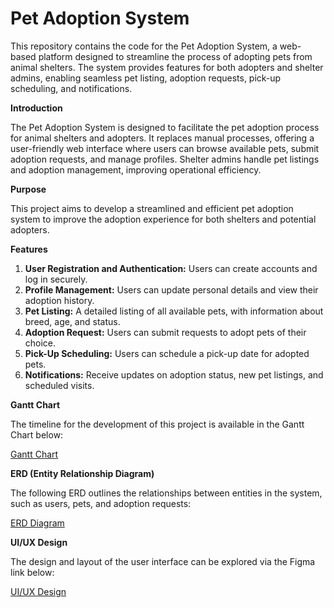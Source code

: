 # Pet Adoption System

This repository contains the code for the Pet Adoption System, a web-based platform designed to streamline the process of adopting pets from animal shelters. The system provides features for both adopters and shelter admins, enabling seamless pet listing, adoption requests, pick-up scheduling, and notifications.

**Introduction**

The Pet Adoption System is designed to facilitate the pet adoption process for animal shelters and adopters. It replaces manual processes, offering a user-friendly web interface where users can browse available pets, submit adoption requests, and manage profiles. Shelter admins handle pet listings and adoption management, improving operational efficiency.

**Purpose**

This project aims to develop a streamlined and efficient pet adoption system to improve the adoption experience for both shelters and potential adopters.

**Features**
1. **User Registration and Authentication:** Users can create accounts and log in securely.
2. **Profile Management:** Users can update personal details and view their adoption history.
3. **Pet Listing:** A detailed listing of all available pets, with information about breed, age, and status.
4. **Adoption Request:** Users can submit requests to adopt pets of their choice.
5. **Pick-Up Scheduling:** Users can schedule a pick-up date for adopted pets.
6. **Notifications:** Receive updates on adoption status, new pet listings, and scheduled visits.

**Gantt Chart**

The timeline for the development of this project is available in the Gantt Chart below:

[Gantt Chart](https://docs.google.com/spreadsheets/d/1xkvWZaWizDLPvSHAJ-dwQYHgKrJD6Z7OzchyzyKRr8s/edit?usp=sharing)

**ERD (Entity Relationship Diagram)**

The following ERD outlines the relationships between entities in the system, such as users, pets, and adoption requests:

[ERD Diagram](https://drive.google.com/file/d/1hNGwf2DInYBS6GWfPdmwFCWZkkdSKpuF/view?usp=sharing)

**UI/UX Design**

The design and layout of the user interface can be explored via the Figma link below:

[UI/UX Design](https://www.figma.com/design/QkxAZ7so69q8vqw4oeFkwE/Adopt-a-Pet?node-id=0-1&t=AOHbSggJNBGv0g9K-1)
